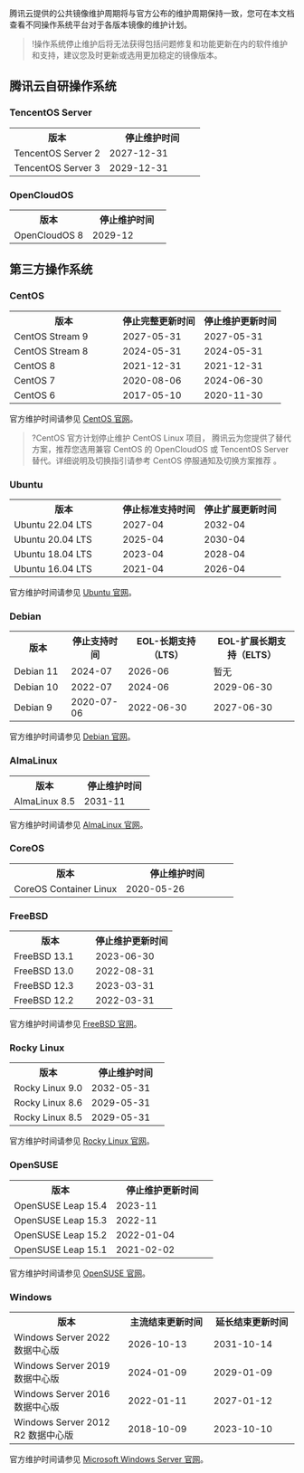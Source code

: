 腾讯云提供的公共镜像维护周期将与官方公布的维护周期保持一致，您可在本文档查看不同操作系统平台对于各版本镜像的维护计划。

>!操作系统停止维护后将无法获得包括问题修复和功能更新在内的软件维护和支持，建议您及时更新或选用更加稳定的镜像版本。



## 腾讯云自研操作系统

### TencentOS Server
<table>
	<tr>
		<th width="50%">版本</th>
		<th>停止维护时间</th>
	</tr>
	<tr>
		<td>TencentOS Server 2</td>
		<td>2027-12-31</td>
	</tr>
	<tr>
		<td>TencentOS Server 3</td>
		<td>2029-12-31</td>
	</tr>
</table>





### OpenCloudOS
<table>
	<tr>
		<th width="50%">版本</th>
		<th>停止维护时间</th>
	</tr>
	<tr>
		<td>OpenCloudOS 8</td>
		<td>2029-12</td>
		</tr>
</table>



## 第三方操作系统

### CentOS
<table>
	<tr>
		<th width="40%">版本</th>
		<th width="30%">停止完整更新时间</th>
		<th width="30%">停止维护更新时间</th>	
	</tr>
	<tr>
		<td>CentOS Stream 9</td>
		<td>2027-05-31</td>
		<td>2027-05-31</td>
	</tr>
	<tr>
		<td>CentOS Stream 8</td>
		<td>2024-05-31</td>
		<td>2024-05-31</td>
	</tr>
		<tr>
		<td>CentOS 8</td>
		<td>2021-12-31</td>
		<td>2021-12-31</td>
	</tr>
		<tr>
		<td>CentOS 7</td>
		<td>2020-08-06</td>
		<td>2024-06-30</td>
	</tr>
		<tr>
		<td>CentOS 6</td>
		<td>2017-05-10</td>
		<td>2020-11-30</td>
	</tr>
</table>

官方维护时间请参见 [CentOS 官网](https://wiki.centos.org/About/Product)。
>?CentOS 官方计划停止维护 CentOS Linux 项目， 腾讯云为您提供了替代方案，推荐您选用兼容 CentOS 的 OpenCloudOS 或 TencentOS Server 替代。详细说明及切换指引请参考 CentOS 停服通知及切换方案推荐 。





### Ubuntu
<table>
	<tr>
		<th width="40%">版本</th>
		<th width="30%">停止标准支持时间</th>
		<th width="30%">停止扩展更新时间</th>	
	</tr>
	<tr>
		<td>Ubuntu 22.04 LTS</td>
		<td>2027-04</td>
		<td>2032-04</td>
	</tr>
		<tr>
		<td>Ubuntu 20.04 LTS</td>
		<td>2025-04</td>
		<td>2030-04</td>
	</tr>
		<tr>
		<td>Ubuntu 18.04 LTS</td>
		<td>2023-04</td>
		<td>2028-04</td>
	</tr>
		<tr>
		<td>Ubuntu 16.04 LTS</td>
		<td>2021-04</td>
		<td>2026-04</td>
	</tr>
</table>


官方维护时间请参见 [Ubuntu 官网](https://wiki.ubuntu.com/Releases)。



### Debian
<table>
	<tr>
		<th width="20%">版本</th>
		<th width="20%">停止支持时间</th>
		<th width="30%">EOL-长期支持（LTS）</th>
		<th width="30%">EOL-扩展长期支持（ELTS）</th>
	</tr>
	<tr>
		<td>Debian 11</td>
		<td>2024-07</td>
		<td>2026-06</td>
		<td>暂无</td>
	</tr>
	<tr>
		<td>Debian 10</td>
		<td>2022-07</td>
		<td>2024-06</td>
		<td>2029-06-30</td>
	</tr>
	<tr>
		<td>Debian 9</td>
		<td>2020-07-06</td>
		<td>2022-06-30</td>
		<td>2027-06-30</td>
	</tr>
</table>


官方维护时间请参见 [Debian 官网](https://wiki.debian.org/DebianReleases)。
 

### AlmaLinux
<table>
	<tr>
		<th width="50%">版本</th>
		<th>停止维护时间</th>
	</tr>
	<tr>
		<td>AlmaLinux 8.5</td>
		<td>2031-11</td>
	</tr>
</table>

官方维护时间请参见 [AlmaLinux 官网](https://wiki.almalinux.org/Comparison.html)。


### CoreOS
<table>
	<tr>
		<th width="50%">版本</th>
		<th>停止维护时间</th>
	</tr>
	<tr>
		<td>CoreOS Container Linux </td>
		<td>2020-05-26</td>
	</tr>
</table>


### FreeBSD
<table>
	<tr>
		<th width="50%">版本</th>
		<th>停止维护更新时间</th>
	</tr>
	<tr>
		<td> FreeBSD 13.1</td>
		<td>2023-06-30</td>
	</tr>
	<tr>
		<td>FreeBSD 13.0</th>
		<td>2022-08-31</td>
	</tr>
	<tr>
		<td>FreeBSD 12.3</td>
		<td>2023-03-31</td>
	</tr>
	<tr>
		<td>FreeBSD 12.2</td>
		<td>2022-03-31</td>
	</tr>
</table>


官方维护时间请参见 [FreeBSD 官网](https://www.freebsd.org/releases/)。



### Rocky Linux
<table>
	<tr>
		<th width="50%">版本</th>
		<th>停止维护时间</th>
	</tr>
	<tr>
		<td>Rocky Linux 9.0</td>
		<td>2032-05-31</td>
	</tr>
		<tr>
		<td>Rocky Linux 8.6</td>
		<td>2029-05-31</td>
	</tr>
	<tr>
		<td>Rocky Linux 8.5</td>
		<td>2029-05-31</td>
	</tr>
</table>




官方维护时间请参见 [Rocky Linux 官网](https://rockylinux.org/news/rocky-linux-9-0-ga-release/)。





### OpenSUSE

<table>
	<tr>
		<th width="50%">版本</th>
		<th>停止维护更新时间</th>
	</tr>
		<tr>
		<td>OpenSUSE Leap 15.4</td>
		<td>2023-11</td>
	</tr>
	<tr>
		<td>OpenSUSE Leap 15.3</td>
		<td>2022-11</td>
	</tr>
	<tr>
		<td>OpenSUSE Leap 15.2</th>
		<td>2022-01-04</td>
	</tr>
	<tr>
		<td>OpenSUSE Leap 15.1</td>
		<td>2021-02-02</td>
	</tr>
</table>


官方维护时间请参见 [OpenSUSE 官网](https://en.opensuse.org/Lifetime)。





### Windows
<table>
	<tr>
		<th width="40%">版本</th>
		<th width="30%">主流结束更新时间</th>
		<th width="30%">延长结束更新时间</th>	
	</tr>
	<tr>
		<td>Windows Server 2022 数据中心版</td>
		<td>2026-10-13</td>
		<td>2031-10-14</td>
	</tr>
		<tr>
		<td>Windows Server 2019 数据中心版</td>
		<td>2024-01-09</td>
		<td>2029-01-09</td>
	</tr>
		<tr>
		<td>Windows Server 2016 数据中心版</td>
		<td>2022-01-11</td>
		<td>2027-01-12</td>
	</tr>
		<tr>
		<td>Windows Server 2012 R2 数据中心版</td>
		<td>2018-10-09</td>
		<td>2023-10-10</td>
	</tr>
</table>


官方维护时间请参见 [Microsoft Windows Server 官网](https://learn.microsoft.com/zh-cn/lifecycle/products/)。

